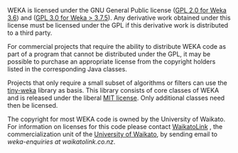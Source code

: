 WEKA is licensed under the GNU General Public license ([GPL 2.0 for Weka 3.6](http://www.gnu.org/licenses/old-licenses/gpl-2.0.html)) and ([GPL 3.0 for Weka > 3.7.5](http://www.gnu.org/licenses/gpl.html)). Any derivative work obtained under this license must be licensed under the GPL if this derivative work is distributed to a third party.

For commercial projects that require the ability to distribute WEKA code as part of a program that cannot be distributed under the GPL, it may be possible to purchase an appropriate license from the copyright holders listed in the corresponding Java classes.

Projects that only require a small subset of algorithms or filters can use the [tiny-weka](https://github.com/Waikato/tiny-weka) library as basis. This library consists of core classes of WEKA and is released under the liberal [MIT license](https://opensource.org/licenses/MIT). Only additional classes need then be licensed. 

The copyright for most WEKA code is owned by the University of Waikato. For information on licenses for this code please contact [WaikatoLink](http://www.waikatolink.co.nz) , the commercialization unit of the [University of Waikato](http://waikato.ac.nz), by sending email to *weka-enquiries at waikatolink.co.nz*.

